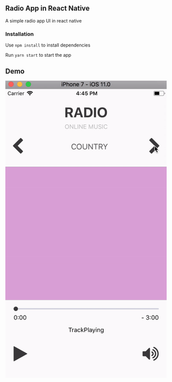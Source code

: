 ## Radio App in React Native
A simple radio app UI in react native

### Installation

 Use `npm install` to install dependencies
 
 Run `yarn start` to start the app
 
 ## Demo
 
 ![Alt Text](radioApp.gif)



